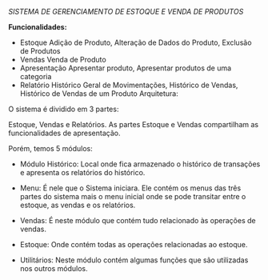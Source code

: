 *SISTEMA DE GERENCIAMENTO DE ESTOQUE E VENDA DE PRODUTOS*

**Funcionalidades:**

 - Estoque
Adição de Produto, Alteração de Dados do Produto, Exclusão de Produtos
 - Vendas
Venda de Produto
 - Apresentação
Apresentar produto, Apresentar produtos de uma categoria
 - Relatório Histórico
Geral de Movimentações, Histórico de Vendas, Histórico de Vendas de um Produto
Arquitetura:

O sistema é dividido em 3 partes: 

Estoque, Vendas e Relatórios. As partes Estoque e Vendas compartilham as funcionalidades de apresentação.

Porém, temos 5 módulos:

 - Módulo Histórico:
Local onde fica armazenado o histórico de transações e apresenta os relatórios do histórico.

 - Menu:
É nele que o Sistema iniciara. Ele contém os menus das três partes do sistema mais o menu inicial onde se pode transitar entre o estoque, as vendas e os relatórios.

 - Vendas:
É neste módulo que contém tudo relacionado às operações de vendas.

 - Estoque:
Onde contém todas as operações relacionadas ao estoque.

 - Utilitários:
Neste módulo contém algumas funções que são utilizadas nos outros módulos.
